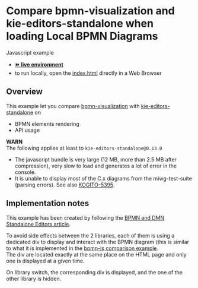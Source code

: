 # Compare bpmn-visualization and kie-editors-standalone when loading Local BPMN Diagrams

Javascript example
- [__⏩ live environment__](https://cdn.statically.io/gh/process-analytics/bpmn-visualization-examples/master/examples/misc/compare-with-kie-editors-standalone/index.html)
- to run locally, open the [index.html](index.html) directly in a Web Browser


## Overview

This example let you compare [bpmn-visualization](https://github.com/process-analytics/bpmn-visualization-js) with [kie-editors-standalone](https://github.com/kiegroup/kogito-tooling/tree/master/packages/kie-editors-standalone) on
- BPMN elements rendering
- API usage

**WARN** \
The following applies at least to `kie-editors-standalone@0.13.0`
- The javascript bundle is very large (12 MB, more than 2.5 MB after compression), very slow to load and generates a lot of error in the console.
- It is unable to display most of the C.x diagrams from the miwg-test-suite (parsing errors). See also [KOGITO-5395](https://issues.redhat.com/browse/KOGITO-5395).


## Implementation notes

This example has been created by following the [BPMN and DMN Standalone Editors article](https://blog.kie.org/2020/10/bpmn-and-dmn-standalone-editors.html).

To avoid side effects between the 2 libraries, each of them is using a dedicated div to display and interact with the BPMN
diagram (this is similar to what it is implemented in the [bpmn-js comparison example](../compare-with-bpmn-js/README.md). \
The div are located exactly at the same place on the HTML page and only one is displayed at a given time.

On library switch, the corresponding div is displayed, and the one of the other library is hidden.
